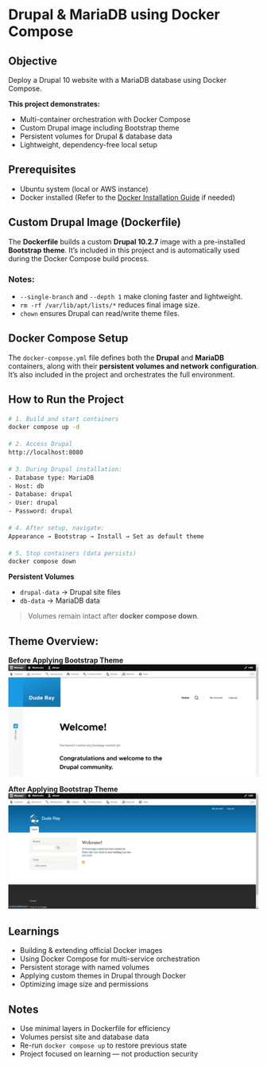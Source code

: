 # Drupal & MariaDB using Docker Compose

## Objective
Deploy a Drupal 10 website with a MariaDB database using Docker Compose.

**This project demonstrates:**
 - Multi-container orchestration with Docker Compose
 - Custom Drupal image including Bootstrap theme
 - Persistent volumes for Drupal & database data
 - Lightweight, dependency-free local setup


## Prerequisites
- Ubuntu system (local or AWS instance)
- Docker installed (Refer to the [Docker Installation Guide](/docker-installation/readme.md) if needed)


## Custom Drupal Image (Dockerfile)
The **Dockerfile** builds a custom **Drupal 10.2.7** image with a pre-installed **Bootstrap theme**.
It’s included in this project and is automatically used during the Docker Compose build process.

### Notes:
- `--single-branch` and `--depth 1` make cloning faster and lightweight.
- `rm -rf /var/lib/apt/lists/*` reduces final image size.
- `chown` ensures Drupal can read/write theme files.


## Docker Compose Setup
The `docker-compose.yml` file defines both the **Drupal** and **MariaDB** containers, along with their **persistent volumes and network configuration**.
It’s also included in the project and orchestrates the full environment.


## How to Run the Project
```sh
# 1. Build and start containers
docker compose up -d

# 2. Access Drupal
http://localhost:8080

# 3. During Drupal installation:
- Database type: MariaDB
- Host: db
- Database: drupal
- User: drupal
- Password: drupal

# 4. After setup, navigate:
Appearance → Bootstrap → Install → Set as default theme

# 5. Stop containers (data persists)
docker compose down
```

**Persistent Volumes**
- `drupal-data` → Drupal site files
- `db-data` → MariaDB data
> Volumes remain intact after **docker compose down**.


## Theme Overview:
**Before Applying Bootstrap Theme**
![before-theme-apply](https://github.com/ahsan598/docker-projects/blob/main/project-3/img/before-theme-applied.jpg)

**After Applying Bootstrap Theme**
![after-theme-apply](https://github.com/ahsan598/docker-projects/blob/main/project-3/img/after-theme-applied.jpg)


## Learnings
- Building & extending official Docker images
- Using Docker Compose for multi-service orchestration
- Persistent storage with named volumes
- Applying custom themes in Drupal through Docker
- Optimizing image size and permissions


## Notes
- Use minimal layers in Dockerfile for efficiency
- Volumes persist site and database data
- Re-run `docker compose up` to restore previous state
- Project focused on learning — not production security
